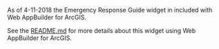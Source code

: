 As of 4-11-2018 the Emergency Response Guide widget in included with Web AppBuilder for ArcGIS.

See the [README.md](https://github.com/Esri/solutions-erg-widget/blob/dev/README.md) for more details about this widget using Web AppBuilder for ArcGIS.
